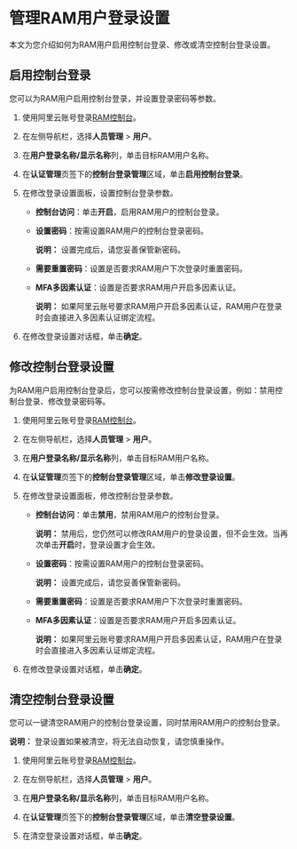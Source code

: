 # 管理RAM用户登录设置

本文为您介绍如何为RAM用户启用控制台登录、修改或清空控制台登录设置。

## 启用控制台登录

您可以为RAM用户启用控制台登录，并设置登录密码等参数。

1.  使用阿里云账号登录[RAM控制台](https://ram.console.aliyun.com/)。

2.  在左侧导航栏，选择**人员管理** \> **用户**。

3.  在**用户登录名称/显示名称**列，单击目标RAM用户名称。

4.  在**认证管理**页签下的**控制台登录管理**区域，单击**启用控制台登录**。

5.  在修改登录设置面板，设置控制台登录参数。

    -   **控制台访问**：单击**开启**，启用RAM用户的控制台登录。
    -   **设置密码**：按需设置RAM用户的控制台登录密码。

        **说明：** 设置完成后，请您妥善保管新密码。

    -   **需要重置密码**：设置是否要求RAM用户下次登录时重置密码。
    -   **MFA多因素认证**：设置是否要求RAM用户开启多因素认证。

        **说明：** 如果阿里云账号要求RAM用户开启多因素认证，RAM用户在登录时会直接进入多因素认证绑定流程。

6.  在修改登录设置对话框，单击**确定**。


## 修改控制台登录设置

为RAM用户启用控制台登录后，您可以按需修改控制台登录设置，例如：禁用控制台登录、修改登录密码等。

1.  使用阿里云账号登录[RAM控制台](https://ram.console.aliyun.com/)。

2.  在左侧导航栏，选择**人员管理** \> **用户**。

3.  在**用户登录名称/显示名称**列，单击目标RAM用户名称。

4.  在**认证管理**页签下的**控制台登录管理**区域，单击**修改登录设置**。

5.  在修改登录设置面板，修改控制台登录参数。

    -   **控制台访问**：单击**禁用**，禁用RAM用户的控制台登录。

        **说明：** 禁用后，您仍然可以修改RAM用户的登录设置，但不会生效。当再次单击**开启**时，登录设置才会生效。

    -   **设置密码**：按需设置RAM用户的控制台登录密码。

        **说明：** 设置完成后，请您妥善保管新密码。

    -   **需要重置密码**：设置是否要求RAM用户下次登录时重置密码。
    -   **MFA多因素认证**：设置是否要求RAM用户开启多因素认证。

        **说明：** 如果阿里云账号要求RAM用户开启多因素认证，RAM用户在登录时会直接进入多因素认证绑定流程。

6.  在修改登录设置对话框，单击**确定**。


## 清空控制台登录设置

您可以一键清空RAM用户的控制台登录设置，同时禁用RAM用户的控制台登录。

**说明：** 登录设置如果被清空，将无法自动恢复，请您慎重操作。

1.  使用阿里云账号登录[RAM控制台](https://ram.console.aliyun.com/)。

2.  在左侧导航栏，选择**人员管理** \> **用户**。

3.  在**用户登录名称/显示名称**列，单击目标RAM用户名称。

4.  在**认证管理**页签下的**控制台登录管理**区域，单击**清空登录设置**。

5.  在清空登录设置对话框，单击**确定**。


